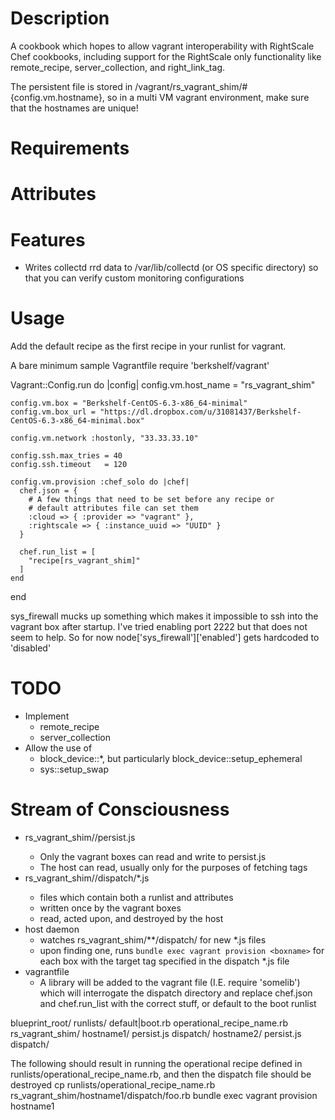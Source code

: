 Description
===========

A cookbook which hopes to allow vagrant interoperability with RightScale Chef cookbooks, including support for the RightScale only functionality like remote_recipe, server_collection, and right_link_tag.

The persistent file is stored in /vagrant/rs_vagrant_shim/#{config.vm.hostname}, so in a multi VM vagrant environment, make sure that the hostnames are unique!

Requirements
============

Attributes
==========

Features
========
* Writes collectd rrd data to /var/lib/collectd (or OS specific directory) so that you can verify custom monitoring configurations

Usage
=====

Add the default recipe as the first recipe in your runlist for vagrant.

A bare minimum sample Vagrantfile
  require 'berkshelf/vagrant'

  Vagrant::Config.run do |config|
    config.vm.host_name = "rs_vagrant_shim"

    config.vm.box = "Berkshelf-CentOS-6.3-x86_64-minimal"
    config.vm.box_url = "https://dl.dropbox.com/u/31081437/Berkshelf-CentOS-6.3-x86_64-minimal.box"

    config.vm.network :hostonly, "33.33.33.10"

    config.ssh.max_tries = 40
    config.ssh.timeout   = 120

    config.vm.provision :chef_solo do |chef|
      chef.json = {
        # A few things that need to be set before any recipe or
        # default attributes file can set them
        :cloud => { :provider => "vagrant" },
        :rightscale => { :instance_uuid => "UUID" }
      }

      chef.run_list = [
        "recipe[rs_vagrant_shim]"
      ]
    end
  end

sys_firewall mucks up something which makes it impossible to ssh into the vagrant box after startup.  I've tried enabling port 2222 but that does not seem to help.  So for now node['sys_firewall']['enabled'] gets hardcoded to 'disabled'

TODO
====

* Implement
  * remote_recipe
  * server_collection
* Allow the use of
  * block_device::*, but particularly block_device::setup_ephemeral
  * sys::setup_swap


Stream of Consciousness
=======================

* rs_vagrant_shim/<hostname>/persist.js
  * Only the vagrant boxes can read and write to persist.js
  * The host can read, usually only for the purposes of fetching tags
* rs_vagrant_shim/<hostname>/dispatch/*.js
  * files which contain both a runlist and attributes
  * written once by the vagrant boxes
  * read, acted upon, and destroyed by the host
* host daemon
  * watches rs_vagrant_shim/**/dispatch/ for new *.js files
  * upon finding one, runs `bundle exec vagrant provision <boxname>` for each box with the target tag specified in the dispatch *.js file
* vagrantfile
  * A library will be added to the vagrant file (I.E. require 'somelib') which will interrogate the dispatch directory and replace chef.json and chef.run_list with the correct stuff, or default to the boot runlist

blueprint_root/
  runlists/
    default|boot.rb
    operational_recipe_name.rb
  rs_vagrant_shim/
    hostname1/
      persist.js
      dispatch/
    hostname2/
      persist.js
      dispatch/

The following should result in running the operational recipe defined in runlists/operational_recipe_name.rb, and then the dispatch file should be destroyed
  cp runlists/operational_recipe_name.rb rs_vagrant_shim/hostname1/dispatch/foo.rb
  bundle exec vagrant provision hostname1